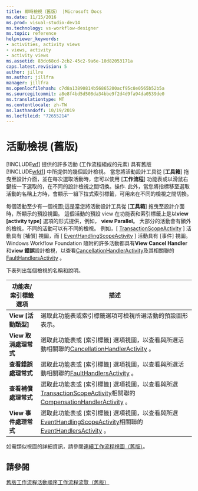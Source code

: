 ```yaml
---
title: 即時檢視（舊版） |Microsoft Docs
ms.date: 11/15/2016
ms.prod: visual-studio-dev14
ms.technology: vs-workflow-designer
ms.topic: reference
helpviewer_keywords:
- activities, activity views
- views, activity
- activity views
ms.assetid: 83dc68cd-2cb2-45c2-9a6e-10d82053171a
caps.latest.revision: 5
author: jillre
ms.author: jillfra
manager: jillfra
ms.openlocfilehash: c7d8a13890814b56865200acf95c8e0565b52b5a
ms.sourcegitcommit: a8e8f4bd5d508da34bbe9f2d4d9fa94da0539de0
ms.translationtype: MT
ms.contentlocale: zh-TW
ms.lasthandoff: 10/19/2019
ms.locfileid: "72655214"
---
```

# <a name="activity-views-legacy"></a>活動檢視 (舊版)
[!INCLUDE[wf](../includes/wf-md.md)] 提供的許多活動 (工作流程組成的元素) 具有舊版 [!INCLUDE[wfd1](../includes/wfd1-md.md)] 中所提供的幾個設計檢視。 當您將活動設計工具從 [**工具箱**] 拖曳至設計介面，並在每次選取活動時，您可以使用 [**工作流程**] 功能表或以滑鼠右鍵按一下選取的，在不同的設計檢視之間切換。操作. 此外，當您將指標移至選取活動的名稱上方時，會顯示一組下拉式索引標籤，可用來在不同的檢視之間切換。

 每個活動至少有一個視圖;這是當您將活動設計工具從 [**工具箱**] 拖曳至設計介面時，所顯示的預設視圖。 這個活動的預設 view 在功能表和索引標籤上是以**view [activity type]** 選項的形式提供，例如， **view Parallel**。 大部分的活動會有額外的檢視，不同的活動可以有不同的檢視。 例如，[ [TransactionScopeActivity](http://go.microsoft.com/fwlink?LinkID=65093) ] 活動具有 [補償] 視圖，而 [ [EventHandlingScopeActivity](http://go.microsoft.com/fwlink?LinkID=65030) ] 活動具有 [事件] 視圖。 Windows Workflow Foundation 隨附的許多活動都具有**View Cancel Handler**和**view 錯誤**設計檢視，以查看[CancellationHandlerActivity](http://go.microsoft.com/fwlink?LinkID=65050)及其相關聯的[FaultHandlersActivity](http://go.microsoft.com/fwlink?LinkID=65055) 。

 下表列出每個檢視的名稱和說明。

|功能表/索引標籤選項|描述|
|----------------------|-----------------|
|**View [活動類型]**|選取此功能表或索引標籤選項可檢視所選活動的預設圖形表示。|
|**View 取消處理常式**|選取此功能表或 [索引標籤] 選項視圖，以查看與所選活動相關聯的[CancellationHandlerActivity](http://go.microsoft.com/fwlink?LinkID=65050) 。|
|**查看錯誤處理常式**|選取此功能表或 [索引標籤] 選項視圖，以查看與所選活動相關聯的[FaultHandlersActivity](http://go.microsoft.com/fwlink?LinkID=65055) 。|
|**查看補償處理常式**|選取此功能表或 [索引標籤] 選項視圖，以查看與所選[TransactionScopeActivity](http://go.microsoft.com/fwlink?LinkID=65093)相關聯的[CompensationHandlerActivity](http://go.microsoft.com/fwlink?LinkID=65053) 。|
|**View 事件處理常式**|選取此功能表或 [索引標籤] 選項視圖，以查看與所選[EventHandlingScopeActivity](http://go.microsoft.com/fwlink?LinkID=65030)相關聯的[EventHandlersActivity](http://go.microsoft.com/fwlink?LinkID=65018) 。|

 如需類似視圖的詳細資訊，請參閱[連續工作流程視圖（舊版）](../workflow-designer/sequential-workflow-views-legacy.md)。

## <a name="see-also"></a>請參閱
 [舊版工作流程活動](../workflow-designer/legacy-workflow-activities.md)[順序工作流程流覽（舊版）](../workflow-designer/sequential-workflow-views-legacy.md)